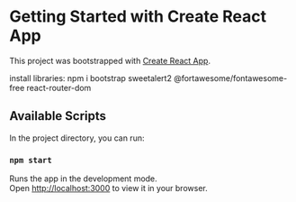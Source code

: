 # Getting Started with Create React App

This project was bootstrapped with [Create React App](https://github.com/facebook/create-react-app).

install libraries:
npm i bootstrap sweetalert2 @fortawesome/fontawesome-free react-router-dom

## Available Scripts

In the project directory, you can run:

### `npm start`

Runs the app in the development mode.\
Open [http://localhost:3000](http://localhost:3000) to view it in your browser.


